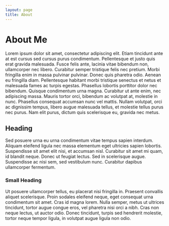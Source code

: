 ```yaml
---
layout: page
title: About
---
```


# About Me

Lorem ipsum dolor sit amet, consectetur adipiscing elit. Etiam tincidunt
ante at est cursus sed cursus purus condimentum. Pellentesque et justo
quis erat gravida malesuada. Fusce felis ante, lacinia vitae bibendum
non, ullamcorper nec libero. Curabitur semper tristique felis nec
pretium. Morbi fringilla enim in massa pulvinar pulvinar. Donec quis
pharetra odio. Aenean eu fringilla diam.  Pellentesque habitant morbi
tristique senectus et netus et malesuada fames ac turpis egestas.
Phasellus lobortis porttitor dolor nec bibendum. Quisque condimentum
urna magna. Curabitur ut ante enim, nec adipiscing massa. Mauris tortor
orci, bibendum ac volutpat at, molestie in nunc. Phasellus consequat
accumsan nunc vel mattis. Nullam volutpat, orci ac dignissim tempus,
libero augue malesuada tellus, et molestie tellus purus nec purus. Nam
elit purus, dictum quis scelerisque eu, gravida nec metus.

## Heading

Sed posuere urna eu urna condimentum vitae tempus sapien interdum.
Aliquam eleifend ligula nec massa elementum eget ultricies sapien
lobortis. Suspendisse sit amet elit nisi, et accumsan nisl. Curabitur
sit amet mi quam, id blandit neque. Donec ut feugiat lectus. Sed in
scelerisque augue. Suspendisse ac nisi sem, sed vestibulum nunc.
Curabitur dapibus ullamcorper fermentum.

### Small Heading

Ut posuere ullamcorper tellus, eu placerat nisi fringilla in. Praesent
convallis aliquet scelerisque. Proin sodales eleifend neque, eget
consequat urna condimentum sit amet. Cras id magna lorem. Nulla semper,
metus ut ultrices tincidunt, tortor augue congue eros, vel pharetra nisi
orci a nibh. Cras non neque lectus, ut auctor odio. Donec tincidunt,
turpis sed hendrerit molestie, tortor neque tempor ligula, in volutpat
augue ligula non odio.

